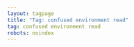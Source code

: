 ```yaml
---
layout: tagpage
title: "Tag: confused environment read"
tag: confused environment read
robots: noindex
---
```

